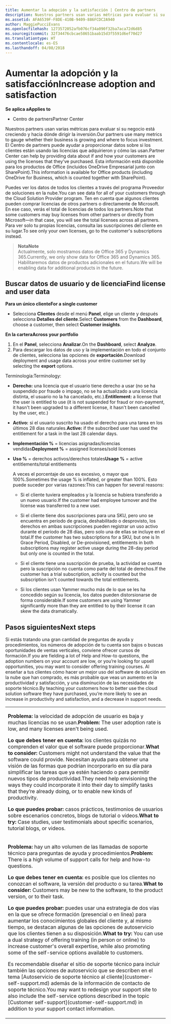```yaml
---
title: Aumentar la adopción y la satisfacción | Centro de partners
description: Nuestros partners usan varias métricas para evaluar si su negocio está creciendo y hacia dónde dirigir la inversión. El Centro de partners puede ayudar a proporcionar datos sobre si los clientes están usando las licencias que adquirieron y cómo las usan.
ms.assetid: AFA6539F-F8DE-410B-9409-886FCDC2A940
author: MaggiePucciEvans
ms.openlocfilehash: 1273572052afb076cf34a090f32ba7aca72d6d85
ms.sourcegitcommit: 32f34476cbcae58651baab15d3f5591d6ef70d27
ms.translationtype: HT
ms.contentlocale: es-ES
ms.lasthandoff: 04/08/2018
---
```

# <a name="increase-adoption-and-satisfaction"></a><span data-ttu-id="4ce6a-104">Aumentar la adopción y la satisfacción</span><span class="sxs-lookup"><span data-stu-id="4ce6a-104">Increase adoption and satisfaction</span></span>

**<span data-ttu-id="4ce6a-105">Se aplica a</span><span class="sxs-lookup"><span data-stu-id="4ce6a-105">Applies to</span></span>**

-  <span data-ttu-id="4ce6a-106">Centro de partners</span><span class="sxs-lookup"><span data-stu-id="4ce6a-106">Partner Center</span></span>

<span data-ttu-id="4ce6a-107">Nuestros partners usan varias métricas para evaluar si su negocio está creciendo y hacia dónde dirigir la inversión.</span><span class="sxs-lookup"><span data-stu-id="4ce6a-107">Our partners use many metrics to gauge whether their business is growing and where to focus investment.</span></span> <span data-ttu-id="4ce6a-108">El Centro de partners puede ayudar a proporcionar datos sobre si los clientes están usando las licencias que adquirieron y cómo las usan.</span><span class="sxs-lookup"><span data-stu-id="4ce6a-108">Partner Center can help by providing data about if and how your customers are using the licenses that they've purchased.</span></span> <span data-ttu-id="4ce6a-109">Esta información está disponible para los productos de Office (incluidos OneDrive Empresarial junto con SharePoint).</span><span class="sxs-lookup"><span data-stu-id="4ce6a-109">This information is available for Office products (including OneDrive for Business, which is counted together with SharePoint).</span></span>

<span data-ttu-id="4ce6a-110">Puedes ver los datos de todos los clientes a través del programa Proveedor de soluciones en la nube.</span><span class="sxs-lookup"><span data-stu-id="4ce6a-110">You can see data for all of your customers through the Cloud Solution Provider program.</span></span> <span data-ttu-id="4ce6a-111">Ten en cuenta que algunos clientes pueden comprar licencias de otros partners o directamente de Microsoft. En ese caso, verás el total de licencias de todos los partners.</span><span class="sxs-lookup"><span data-stu-id="4ce6a-111">Note that some customers may buy licenses from other partners or directly from Microsoft—in that case, you will see the total licenses across all partners.</span></span> <span data-ttu-id="4ce6a-112">Para ver solo tu propias licencias, consulta las suscripciones del cliente en su lugar.</span><span class="sxs-lookup"><span data-stu-id="4ce6a-112">To see only your own licenses, go to the customer's subscriptions instead.</span></span>

>**<span data-ttu-id="4ce6a-113">Nota</span><span class="sxs-lookup"><span data-stu-id="4ce6a-113">Note</span></span>**<br> <span data-ttu-id="4ce6a-114">Actualmente, solo mostramos datos de Office 365 y Dynamics 365.</span><span class="sxs-lookup"><span data-stu-id="4ce6a-114">Currently, we only show data for Office 365 and Dynamics 365.</span></span> <span data-ttu-id="4ce6a-115">Habilitaremos datos de productos adicionales en el futuro.</span><span class="sxs-lookup"><span data-stu-id="4ce6a-115">We will be enabling data for additional products in the future.</span></span>

## <a name="find-license-and-user-data"></a><span data-ttu-id="4ce6a-116">Buscar datos de usuario y de licencia</span><span class="sxs-lookup"><span data-stu-id="4ce6a-116">Find license and user data</span></span>


**<span data-ttu-id="4ce6a-117">Para un único cliente</span><span class="sxs-lookup"><span data-stu-id="4ce6a-117">For a single customer</span></span>**

-   <span data-ttu-id="4ce6a-118">Selecciona **Clientes** desde el menú **Panel**, elige un cliente y después selecciona **Detalles del cliente**.</span><span class="sxs-lookup"><span data-stu-id="4ce6a-118">Select **Customers** from the **Dashboard**, choose a customer, then select **Customer insights**.</span></span>

**<span data-ttu-id="4ce6a-119">En la cartera</span><span class="sxs-lookup"><span data-stu-id="4ce6a-119">Across your portfolio</span></span>**

1.  <span data-ttu-id="4ce6a-120">En el **Panel**, selecciona **Analizar**.</span><span class="sxs-lookup"><span data-stu-id="4ce6a-120">On the **Dashboard**, select **Analyze**.</span></span>
2.  <span data-ttu-id="4ce6a-121">Para descargar los datos de uso y la implementación en todo el conjunto de clientes, selecciona las opciones de **exportación**.</span><span class="sxs-lookup"><span data-stu-id="4ce6a-121">Download deployment and usage data across your entire customer set by selecting the **export** options.</span></span>

<span data-ttu-id="4ce6a-122">Terminología:</span><span class="sxs-lookup"><span data-stu-id="4ce6a-122">Terminology:</span></span>

-   <span data-ttu-id="4ce6a-123">**Derecho:** una licencia que el usuario tiene derecho a usar (no se ha suspendido por fraude o impago, no se ha actualizado a una licencia distinta, el usuario no la ha cancelado, etc.).</span><span class="sxs-lookup"><span data-stu-id="4ce6a-123">**Entitlement:** a license that the user is entitled to use (it is not suspended for fraud or non-payment, it hasn't been upgraded to a different license, it hasn't been cancelled by the user, etc.)</span></span>

-   <span data-ttu-id="4ce6a-124">**Activo:** si el usuario suscrito ha usado el derecho para una tarea en los últimos 28 días naturales.</span><span class="sxs-lookup"><span data-stu-id="4ce6a-124">**Active:** if the subscribed user has used the entitlement for a task in the last 28 calendar days.</span></span>

-   <span data-ttu-id="4ce6a-125">**Implementación %** = licencias asignadas/licencias vendidas</span><span class="sxs-lookup"><span data-stu-id="4ce6a-125">**Deployment %** = assigned licenses/sold licenses</span></span>

-   <span data-ttu-id="4ce6a-126">**Uso %** = derechos activos/derechos totales</span><span class="sxs-lookup"><span data-stu-id="4ce6a-126">**Usage %** = active entitlements/total entitlements</span></span>

    <span data-ttu-id="4ce6a-127">A veces el porcentaje de uso es excesivo, o mayor que 100%.</span><span class="sxs-lookup"><span data-stu-id="4ce6a-127">Sometimes the usage % is inflated, or greater than 100%.</span></span> <span data-ttu-id="4ce6a-128">Esto puede suceder por varias razones:</span><span class="sxs-lookup"><span data-stu-id="4ce6a-128">This can happen for several reasons:</span></span>

    -   <span data-ttu-id="4ce6a-129">Si el cliente tuviera empleados y la licencia se hubiera transferido a un nuevo usuario.</span><span class="sxs-lookup"><span data-stu-id="4ce6a-129">If the customer had employee turnover and the license was transferred to a new user.</span></span>

    -   <span data-ttu-id="4ce6a-130">Si el cliente tiene dos suscripciones para una SKU, pero uno se encuentra en período de gracia, deshabilitado o desprovisto, los derechos en ambas suscripciones pueden registrar un uso activo durante el período de 28 días, pero solo una de ellas se incluye en el total.</span><span class="sxs-lookup"><span data-stu-id="4ce6a-130">If the customer has two subscriptions for a SKU, but one is In Grace Period, Disabled, or De-provisioned, entitlements in both subscriptions may register active usage during the 28-day period but only one is counted in the total.</span></span>

    -   <span data-ttu-id="4ce6a-131">Si el cliente tiene una suscripción de prueba, la actividad se cuenta pero la suscripción no cuenta como parte del total de derechos.</span><span class="sxs-lookup"><span data-stu-id="4ce6a-131">If the customer has a trial subscription, activity is counted but the subscription isn't counted towards the total entitlements.</span></span>

    -   <span data-ttu-id="4ce6a-132">Si los clientes usan Yammer mucho más de lo que se les ha concedido según su licencia, los datos pueden distorsionarse de forma considerable.</span><span class="sxs-lookup"><span data-stu-id="4ce6a-132">If some customers are using Yammer significantly more than they are entitled to by their license it can skew the data dramatically.</span></span>

## <a name="next-steps"></a><span data-ttu-id="4ce6a-133">Pasos siguientes</span><span class="sxs-lookup"><span data-stu-id="4ce6a-133">Next steps</span></span>


<span data-ttu-id="4ce6a-134">Si estás tratando una gran cantidad de preguntas de ayuda y procedimientos, los números de adopción de tu cuenta son bajos o buscas oportunidades de ventas verticales, conviene ofrecer cursos de formación.</span><span class="sxs-lookup"><span data-stu-id="4ce6a-134">If you are fielding a lot of Help and How-to questions, the adoption numbers on your account are low, or you’re looking for upsell opportunities, you may want to consider offering training courses.</span></span> <span data-ttu-id="4ce6a-135">Al enseñar a tus clientes cómo hacer un mejor uso del software de solución en la nube que han comprado, es más probable que veas un aumento en la productividad y satisfacción, y una disminución de las necesidades de soporte técnico.</span><span class="sxs-lookup"><span data-stu-id="4ce6a-135">By teaching your customers how to better use the cloud solution software they have purchased, you’re more likely to see an increase in productivity and satisfaction, and a decrease in support needs.</span></span>

<table>
<colgroup>
<col width="100%" />
</colgroup>
<tbody>
<tr class="odd">
<td><p><span data-ttu-id="4ce6a-136"><strong>Problema:</strong> la velocidad de adopción de usuario es baja y muchas licencias no se usan.</span><span class="sxs-lookup"><span data-stu-id="4ce6a-136"><strong>Problem:</strong> The user adoption rate is low, and many licenses aren't being used.</span></span></p>
<p><span data-ttu-id="4ce6a-137"><strong>Lo que debes tener en cuenta:</strong> los clientes quizás no comprenden el valor que el software puede proporcionar.</span><span class="sxs-lookup"><span data-stu-id="4ce6a-137"><strong>What to consider:</strong> Customers might not understand the value that the software could provide.</span></span> <span data-ttu-id="4ce6a-138">Necesitan ayuda para obtener una visión de las formas que podrían incorporarlo en su día para simplificar las tareas que ya estén haciendo o para permitir nuevos tipos de productividad.</span><span class="sxs-lookup"><span data-stu-id="4ce6a-138">They need help envisioning the ways they could incorporate it into their day to simplify tasks that they’re already doing, or to enable new kinds of productivity.</span></span></p>
<p><span data-ttu-id="4ce6a-139"><strong>Lo que puedes probar:</strong> casos prácticos, testimonios de usuarios sobre escenarios concretos, blogs de tutorial o vídeos.</span><span class="sxs-lookup"><span data-stu-id="4ce6a-139"><strong>What to try:</strong> Case studies, user testimonials about specific scenarios, tutorial blogs, or videos.</span></span></p></td>
</tr>
<tr class="even">
<td><p><span data-ttu-id="4ce6a-140"><strong>Problema:</strong> hay un alto volumen de las llamadas de soporte técnico para preguntas de ayuda y procedimientos.</span><span class="sxs-lookup"><span data-stu-id="4ce6a-140"><strong>Problem:</strong> There is a high volume of support calls for help and how-to questions.</span></span></p>
<p><span data-ttu-id="4ce6a-141"><strong>Lo que debes tener en cuenta:</strong> es posible que los clientes no conozcan el software, la versión del producto o su tarea.</span><span class="sxs-lookup"><span data-stu-id="4ce6a-141"><strong>What to consider:</strong> Customers may be new to the software, to the product version, or to their task.</span></span></p>
<p><span data-ttu-id="4ce6a-142"><strong>Lo que puedes probar:</strong> puedes usar una estrategia de dos vías en la que se ofrece formación (presencial o en línea) para aumentar los conocimientos globales del cliente y, al mismo tiempo, se destacan algunas de las opciones de autoservicio que los clientes tienen a su disposición.</span><span class="sxs-lookup"><span data-stu-id="4ce6a-142"><strong>What to try:</strong> You can use a dual strategy of offering training (in person or online) to increase customer's overall expertise, while also promoting some of the self-service options available to customers.</span></span></p>
<p><span data-ttu-id="4ce6a-143">Es recomendable diseñar el sitio de soporte técnico para incluir también las opciones de autoservicio que se describen en el tema [Autoservicio de soporte técnico al cliente](customer-self-support.md) además de la información de contacto de soporte técnico.</span><span class="sxs-lookup"><span data-stu-id="4ce6a-143">You may want to redesign your support site to also include the self-service options described in the topic [Customer self-support](customer-self-support.md) in addition to your support contact information.</span></span></p></td>
</tr>
</tbody>
</table>

 

 

 



